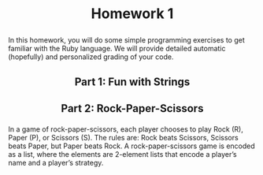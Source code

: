 # <p align="center"> Homework 1 </p>
In this homework, you will do some simple programming exercises to get familiar with the Ruby
language. We will provide detailed automatic (hopefully) and personalized grading of your
code.

##
## <p align="center"> Part 1: Fun with Strings </p>
## <p align="center"> Part 2: Rock-Paper-Scissors </p>
In a game of rock-paper-scissors, each player chooses to play Rock (R), Paper (P), or Scissors (S). The rules are: Rock beats Scissors, Scissors beats Paper, but Paper beats Rock. A rock-paper-scissors game is encoded as a list, where the elements are 2-element lists that encode a player’s name and a player’s strategy.

